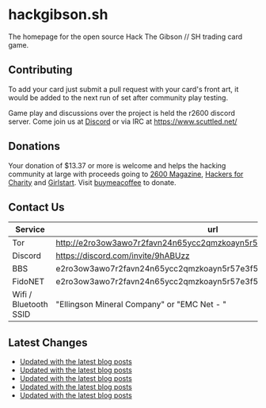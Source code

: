 # hackgibson.sh
The homepage for the open source Hack The Gibson // SH trading card game.


## Contributing

To add your card just submit a pull request with your card's front art, it would be added to the next run of set after community play testing.

Game play and discussions over the project is held the r2600 discord server. Come join us at [Discord](https://discord.com/invite/9hABUzz) or via IRC at https://www.scuttled.net/


## Donations

Your donation of $13.37 or more is welcome and helps the hacking community at large with proceeds going to [2600 Magazine](https://2600.com/), [Hackers for Charity](https://hackersforcharity.org) and [Girlstart](https://girlstart.org).  Visit [buymeacoffee](https://www.buymeacoffee.com/hackgibson.sh) to donate.


## Contact Us

Service | url
-|-
Tor | http://e2ro3ow3awo7r2favn24n65ycc2qmzkoayn5r57e3f56nvjwdcgg32ad.onion
Discord | https://discord.com/invite/9hABUzz
BBS | e2ro3ow3awo7r2favn24n65ycc2qmzkoayn5r57e3f56nvjwdcgg32ad.onion:23
FidoNET | e2ro3ow3awo7r2favn24n65ycc2qmzkoayn5r57e3f56nvjwdcgg32ad.onion:24554
Wifi / Bluetooth SSID | "Ellingson Mineral Company" or "EMC Net - <fidonet address>"

## Latest Changes
<!-- BLOG-POST-LIST:START -->
- [Updated with the latest blog posts](https://github.com/DFW2600/hackgibson.sh/commit/e36288ae64724f0d62ef805aa580aacbe59b2a7b)
- [Updated with the latest blog posts](https://github.com/DFW2600/hackgibson.sh/commit/eb76bc34606d328095faf3424fbe0172e0f3c3bf)
- [Updated with the latest blog posts](https://github.com/DFW2600/hackgibson.sh/commit/9e1456e7872cfdab6e1363c5698ade3856742976)
- [Updated with the latest blog posts](https://github.com/DFW2600/hackgibson.sh/commit/0c32bbdd4a14f6e414cde06f7a68c7c94aa17f2c)
- [Updated with the latest blog posts](https://github.com/DFW2600/hackgibson.sh/commit/af5ee51eb69f23b6be3765c44046a794714f8aba)
<!-- BLOG-POST-LIST:END -->
